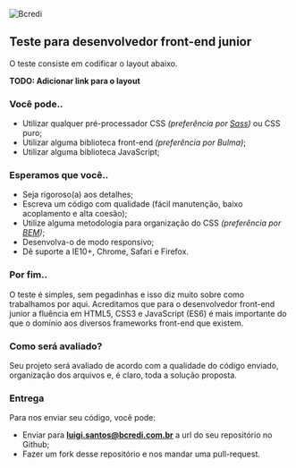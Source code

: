 ![Bcredi](https://www.bcredi.com.br/assets_b2c/frontend_mocks/logo_bcredi-66c81996b2d21efc5c38327b35e2cf89e64bbe3f2fc05b2005b54647f91d9402.svg "Bcredi")

## Teste para desenvolvedor front-end junior

O teste consiste em codificar o layout abaixo.

**TODO: Adicionar link para o layout**

### Você pode..

* Utilizar qualquer pré-processador CSS _(preferência por [Sass](http://sass-lang.com))_ ou CSS puro; 
* Utilizar alguma biblioteca front-end _(preferência por Bulma)_;
* Utilizar alguma biblioteca JavaScript;

### Esperamos que você..

* Seja rigoroso(a) aos detalhes;
* Escreva um código com qualidade (fácil manutenção, baixo acoplamento e alta coesão);
* Utilize alguma metodologia para organização do CSS _(preferência por [BEM](https://en.bem.info/methodology/))_;
* Desenvolva-o de modo responsivo;
* Dê suporte a IE10+, Chrome, Safari e Firefox.

### Por fim..

O teste é simples, sem pegadinhas e isso diz muito sobre como trabalhamos por aqui. Acreditamos que para o desenvolvedor front-end junior a fluência em HTML5, CSS3 e JavaScript (ES6) é mais importante do que o domínio aos diversos frameworks front-end que existem.

### Como será avaliado?

Seu projeto será avaliado de acordo com a qualidade do código enviado, organização dos arquivos e, é claro, toda a solução proposta.

### Entrega

Para nos enviar seu código, você pode:

* Enviar para **luigi.santos@bcredi.com.br**  a url do seu repositório no Github;
* Fazer um fork desse repositório e nos mandar uma pull-request.